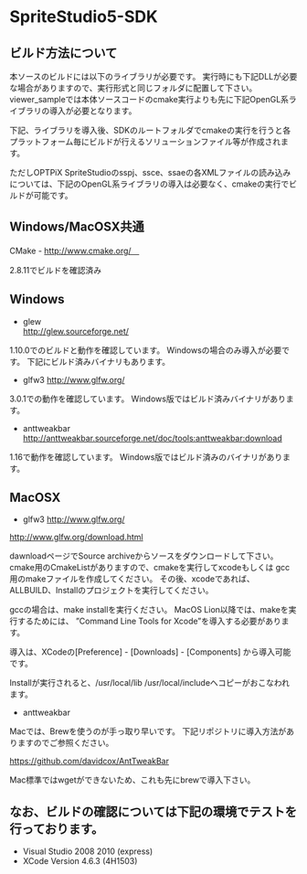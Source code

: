SpriteStudio5-SDK
=================

ビルド方法について
-----------------
本ソースのビルドには以下のライブラリが必要です。
実行時にも下記DLLが必要な場合がありますので、実行形式と同じフォルダに配置して下さい。
viewer_sampleでは本体ソースコードのcmake実行よりも先に下記OpenGL系ライブラリの導入が必要となります。

下記、ライブラリを導入後、SDKのルートフォルダでcmakeの実行を行うと各プラットフォーム毎にビルドが行えるソリューションファイル等が作成されます。

ただしOPTPiX SpriteStudioのsspj、ssce、ssaeの各XMLファイルの読み込みについては、下記のOpenGL系ライブラリの導入は必要なく、cmakeの実行でビルドが可能です。


Windows/MacOSX共通
---
CMake - http://www.cmake.org/　

2.8.11でビルドを確認済み

Windows
---
- glew  
http://glew.sourceforge.net/

1.10.0でのビルドと動作を確認しています。
Windowsの場合のみ導入が必要です。
下記にビルド済みバイナリもあります。
  
- glfw3	
http://www.glfw.org/

3.0.1での動作を確認しています。
Windows版ではビルド済みバイナリがあります。
	
- anttweakbar
http://anttweakbar.sourceforge.net/doc/tools:anttweakbar:download

1.16で動作を確認しています。
Windows版ではビルド済みのバイナリがあります。


MacOSX
---
- glfw3	
http://www.glfw.org/

http://www.glfw.org/download.html

dawnloadページでSource archiveからソースをダウンロードして下さい。
cmake用のCmakeListがありますので、cmakeを実行してxcodeもしくは
gcc用のmakeファイルを作成してください。
その後、xcodeであれば、ALLBUILD、Installのプロジェクトを実行してください。

gccの場合は、make installを実行ください。
MacOS Lion以降では、makeを実行するためには、
”Command Line Tools for Xcode”を導入する必要があります。

導入は、XCodeの[Preference] - [Downloads] - [Components] から導入可能です。

Installが実行されると、/usr/local/lib /usr/local/includeへコピーがおこなわれます。

- anttweakbar

Macでは、Brewを使うのが手っ取り早いです。
	下記リポジトリに導入方法がありますのでご参照ください。

https://github.com/davidcox/AntTweakBar

Mac標準ではwgetができないため、これも先にbrewで導入下さい。



なお、ビルドの確認については下記の環境でテストを行っております。
---

- Visual Studio 2008 2010 (express)
- XCode Version 4.6.3 (4H1503)


